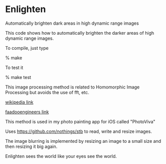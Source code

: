# Enlighten
Automatically brighten dark areas in high dynamic range images

This code shows how to automatically brighten the darker areas of high dynamic range images.

To compile, just type 

% make

To test it 

% make test

This image processing method is related to Homomorphic Image Processing but avoids the use of fft, etc.

[wikipedia link](https://en.wikipedia.org/wiki/Homomorphic_filtering#Image_enhancement)

[faadooengineers link](http://www.faadooengineers.com/online-study/post/ece/digital-image-processing/1123/homomorphic-filtering)

This method is used in my photo painting app for iOS called "PhotoViva"

Uses https://github.com/nothings/stb to read, write and resize images.

The image blurring is implemented by resizing an image to a small size and then resizing it big again.

Enlighten sees the world like your eyes see the world.

